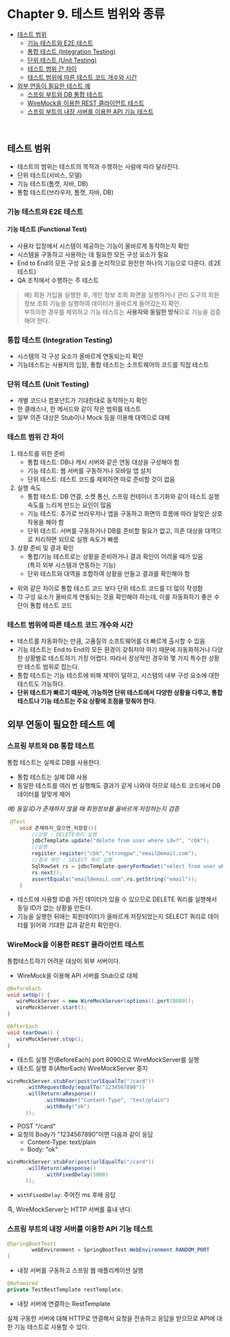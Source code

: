 # Chapter 9. 테스트 범위와 종류

* [테스트 범위](#테스트-범위)
  * [기능 테스트와 E2E 테스트](#기능-테스트와-E2E-테스트)
  * [통합 테스트 (Integration Testing)](#통합-테스트-(Integration-Testing))
  * [단위 테스트 (Unit Testing)](#단위-테스트-(Unit-Testing))
  * [테스트 범위 간 차이](#테스트-범위-간-차이)
  * [테스트 범위에 따른 테스트 코드 개수와 시간](#테스트-범위에-따른-테스트-코드-개수와-시간)
* [외부 연동이 필요한 테스트 예](#외부-연동이-필요한-테스트-예)
  * [스프링 부트와 DB 통합 테스트](#스프링-부트와-DB-통합-테스트)
  * [WireMock을 이용한 REST 클라이언트 테스트](#WireMock을-이용한-REST-클라이언트-테스트)
  * [스프링 부트의 내장 서버를 이용한 API 기능 테스트](#스프링-부트의-내장-서버를-이용한-API-기능-테스트)
  
<br>

## 테스트 범위

* 테스트의 범위는 테스트의 목적과 수행하는 사람에 따라 달라진다.
* 단위 테스트(서비스, 모델)
* 기능 테스트(톰캣, 자바, DB)
* 통합 테스트(브라우저, 톰캣, 자바, DB)

### 기능 테스트와 E2E 테스트

#### 기능 테스트 (Functional Test)

* 사용자 입장에서 시스템이 제공하는 기능이 올바르게 동작하는지 확인
* 시스템을 구동하고 사용하는 데 필요한 모든 구성 요소가 필요
* End to End의 모든 구성 요소를 논리적으로 완전한 하나의 기능으로 다룬다. (E2E 테스트)
* QA 조직에서 수행하는 주 테스트

> 예) 회원 가입을 실행한 후, 개인 정보 조회 화면을 실행하거나 관리 도구의 회원 정보 조회 기능을 실행하여 데이터가 올바르게 들어갔는지 확인.  
> 부득이한 경우를 제외하고 기능 테스트는 **사용자와 동일한 방식**으로 기능을 검증해야 한다.

### 통합 테스트 (Integration Testing)

* 시스템의 각 구성 요소가 올바르게 연동되는지 확인
* 기능테스트는 사용자의 입장, 통합 테스트는 소프트웨어의 코드를 직접 테스트

### 단위 테스트 (Unit Testing)

* 개별 코드나 컴포넌트가 기대한대로 동작하는지 확인
* 한 클래스나, 한 메서드와 같이 작은 범위를 테스트
* 일부 의존 대상은 Stub이나 Mock 등을 이용해 대역으로 대체

### 테스트 범위 간 차이

1. 테스트를 위한 준비
   * 통합 테스트: DB나 캐시 서버와 같은 연동 대상을 구성해야 함
   * 기능 테스트: 웹 서버를 구동하거나 모바일 앱 설치
   * 단위 테스트: 테스트 코드를 제외하면 따로 준비할 것이 없음
2. 실행 속도
   * 통합 테스트: DB 연결, 소켓 통신, 스프링 컨테이너 초기화와 같이 테스트 실행 속도를 느리게 만드는 요인이 많음
   * 기능 테스트: 추가로 브라우저나 앱을 구동하고 화면의 흐름에 따라 알맞은 상호 작용을 해야 함
   * 단위 테스트: 서버를 구동하거나 DB를 준비할 필요가 없고, 의존 대상을 대역으로 처리하면 되므로 실행 속도가 빠름
3. 상황 준비 및 결과 확인
    * 통합/기능 테스트로는 상황을 준비하거나 결과 확인이 어려울 때가 있음  
      (특히 외부 시스템과 연동하는 기능)
    * 단위 테스트와 대역을 조합하여 상황을 만들고 결과를 확인해야 함

* 위와 같은 차이로 통합 테스트 코드 보다 단위 테스트 코드를 더 많이 작성함
* 각 구성 요소가 올바르게 연동되는 것을 확인해야 하는데, 이를 자동화하기 좋은 수단이 통합 테스트 코드

### 테스트 범위에 따른 테스트 코드 개수와 시간

* 테스트를 자동화하는 만큼, 고품질의 소프트웨어를 더 빠르게 출시할 수 있음
* 기능 테스트는 End to End의 모든 환경이 갖춰저야 하기 때문에 자동화하거나 다양한 상황별로 테스트하기 가장 어렵다. 따라서 정상적인 경우와 몇 가지 특수한 상황만 테스트 범위로 잡는다.
* 통합 테스트는 기능 테스트에 비해 제약이 덜하고, 시스템의 내부 구성 요소에 대한 테스트도 가능하다.
* **단위 테스트가 빠르기 때문에, 가능하면 단위 테스트에서 다양한 상황을 다루고, 통합 테스트나 기능 테스트는 주요 상황에 초점을 맞춰야 한다.**

## 외부 연동이 필요한 테스트 예

### 스프링 부트와 DB 통합 테스트

통합 테스트는 실제로 DB를 사용한다.

* 통합 테스트는 실제 DB 사용
* 동일한 테스트를 여러 번 실행해도 결과가 같게 나와야 하므로 테스트 코드에서 DB 데이터를 알맞게 제어

*예) 동일 ID가 존재하지 않을 때 회원정보를 올바르게 저장하는지 검증*
```java
 @Test
    void 존재하지_않으면_저장함(){
        //상황 : DELETE쿼리 실행
        jdbcTemplate.update("delete from user where id=?", "cbk");
        //실행
        register.register("cbk","strongpw","email@email.com");
        //결과 확인 : SELECT 쿼리 실행
        SqlRowSet rs = jdbcTemplate.queryForRowSet("select from user where id = ?, ","cbk");
        rs.next();
        assertEquals("email@email.com",rs.getString("email"));
    }
```
- 테스트에 사용할 ID를 가진 데이터가 있을 수 있으므로 DELETE 쿼리를 실행해서 동일 ID가 없는 상황을 만든다.
- 기능을 실행한 뒤에는 회원데이터가 올바르게 저장되었는지 SELECT 쿼리로 데이터를 읽어와 기대한 값과 같은지 확인한다.


### WireMock을 이용한 REST 클라이언트 테스트
통합테스트하기 어려운 대상이 외부 서버이다.
* WireMock을 이용해 API 서버를 Stub으로 대체

```java
@BeforeEach
void setUp() {
   wireMockServer = new WireMockServer(options().port(8089));
   wireMockServer.start();
}

@AfterEach
void tearDown() {
   wireMockServer.stop();
}
```

* 테스트 실행 전(BeforeEach) port 8090으로 WireMockServer를 실행
* 테스트 실행 후(AfterEach) WireMockServer 중지

```java
wireMockServer.stubFor(post(urlEqualTo("/card"))
      .withRequestBody(equalTo("1234567890"))
      .willReturn(aResponse()
            .withHeader("Content-Type", "text/plain")
            .withBody("ok")
      ));
```
* POST "/card"
* 요청의 Body가 "1234567890"이면 다음과 같이 응답
  * Content-Type: text/plain
  * Body: "ok"

```java
wireMockServer.stubFor(post(urlEqualTo("/card"))
      .willReturn(aResponse()
            .withFixedDelay(5000)
      ));
```
* `withFixedDelay`: 주어진 ms 후에 응답

즉, WireMockServer는 HTTP 서버를 흉내 낸다.


### 스프링 부트의 내장 서버를 이용한 API 기능 테스트

```java
@SpringBootTest(
        webEnvironment = SpringBootTest.WebEnvironment.RANDOM_PORT
)
```
* 내장 서버를 구동하고 스프링 웹 애플리케이션 실행

```java
@Autowired
private TestRestTemplate restTemplate;
```
* 내장 서버에 연결하는 RestTemplate

실제 구동한 서버에 대해 HTTP로 연결해서 요청을 전송하고 응답을 받으므로 API에 대한 기능 테스트로 사용할 수 있다.